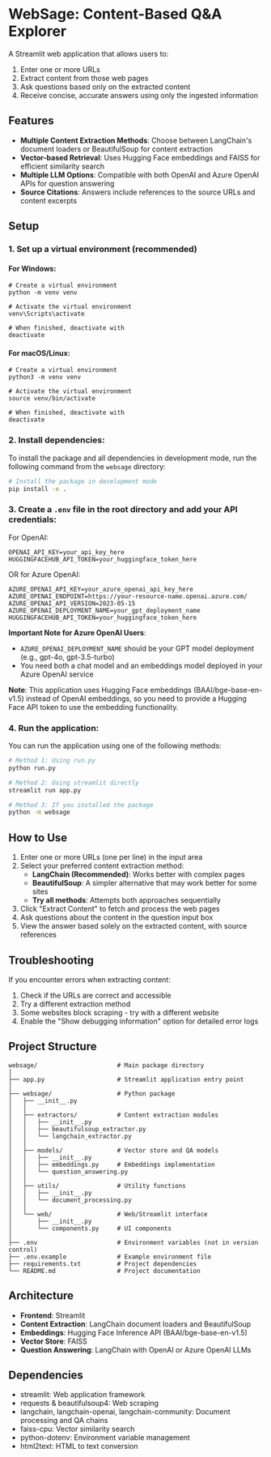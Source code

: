 # WebSage: Content-Based Q&A Explorer

A Streamlit web application that allows users to:

1. Enter one or more URLs
2. Extract content from those web pages
3. Ask questions based only on the extracted content
4. Receive concise, accurate answers using only the ingested information

## Features

- **Multiple Content Extraction Methods**: Choose between LangChain's document loaders or BeautifulSoup for content extraction
- **Vector-based Retrieval**: Uses Hugging Face embeddings and FAISS for efficient similarity search
- **Multiple LLM Options**: Compatible with both OpenAI and Azure OpenAI APIs for question answering
- **Source Citations**: Answers include references to the source URLs and content excerpts

## Setup

### 1. Set up a virtual environment (recommended)

#### For Windows:

```
# Create a virtual environment
python -m venv venv

# Activate the virtual environment
venv\Scripts\activate

# When finished, deactivate with
deactivate
```

#### For macOS/Linux:

```
# Create a virtual environment
python3 -m venv venv

# Activate the virtual environment
source venv/bin/activate

# When finished, deactivate with
deactivate
```

### 2. Install dependencies:

To install the package and all dependencies in development mode, run the following command from the `websage` directory:

```bash
# Install the package in development mode
pip install -e .
```

### 3. Create a `.env` file in the root directory and add your API credentials:

For OpenAI:

```
OPENAI_API_KEY=your_api_key_here
HUGGINGFACEHUB_API_TOKEN=your_huggingface_token_here
```

OR for Azure OpenAI:

```
AZURE_OPENAI_API_KEY=your_azure_openai_api_key_here
AZURE_OPENAI_ENDPOINT=https://your-resource-name.openai.azure.com/
AZURE_OPENAI_API_VERSION=2023-05-15
AZURE_OPENAI_DEPLOYMENT_NAME=your_gpt_deployment_name
HUGGINGFACEHUB_API_TOKEN=your_huggingface_token_here
```

**Important Note for Azure OpenAI Users**:

- `AZURE_OPENAI_DEPLOYMENT_NAME` should be your GPT model deployment (e.g., gpt-4o, gpt-3.5-turbo)
- You need both a chat model and an embeddings model deployed in your Azure OpenAI service

**Note**: This application uses Hugging Face embeddings (BAAI/bge-base-en-v1.5) instead of OpenAI embeddings, so you need to provide a Hugging Face API token to use the embedding functionality.

### 4. Run the application:

You can run the application using one of the following methods:

```bash
# Method 1: Using run.py
python run.py

# Method 2: Using streamlit directly
streamlit run app.py

# Method 3: If you installed the package
python -m websage
```

## How to Use

1. Enter one or more URLs (one per line) in the input area
2. Select your preferred content extraction method:
   - **LangChain (Recommended)**: Works better with complex pages
   - **BeautifulSoup**: A simpler alternative that may work better for some sites
   - **Try all methods**: Attempts both approaches sequentially
3. Click "Extract Content" to fetch and process the web pages
4. Ask questions about the content in the question input box
5. View the answer based solely on the extracted content, with source references

## Troubleshooting

If you encounter errors when extracting content:

1. Check if the URLs are correct and accessible
2. Try a different extraction method
3. Some websites block scraping - try with a different website
4. Enable the "Show debugging information" option for detailed error logs

## Project Structure

```
websage/                      # Main package directory
│
├── app.py                    # Streamlit application entry point
│
├── websage/                  # Python package
│   ├── __init__.py
│   │
│   ├── extractors/           # Content extraction modules
│   │   ├── __init__.py
│   │   ├── beautifulsoup_extractor.py
│   │   └── langchain_extractor.py
│   │
│   ├── models/               # Vector store and QA models
│   │   ├── __init__.py
│   │   ├── embeddings.py     # Embeddings implementation
│   │   └── question_answering.py
│   │
│   ├── utils/                # Utility functions
│   │   ├── __init__.py
│   │   └── document_processing.py
│   │
│   └── web/                  # Web/Streamlit interface
│       ├── __init__.py
│       └── components.py     # UI components
│
├── .env                      # Environment variables (not in version control)
├── .env.example              # Example environment file
├── requirements.txt          # Project dependencies
└── README.md                 # Project documentation
```

## Architecture

- **Frontend**: Streamlit
- **Content Extraction**: LangChain document loaders and BeautifulSoup
- **Embeddings**: Hugging Face Inference API (BAAI/bge-base-en-v1.5)
- **Vector Store**: FAISS
- **Question Answering**: LangChain with OpenAI or Azure OpenAI LLMs

## Dependencies

- streamlit: Web application framework
- requests & beautifulsoup4: Web scraping
- langchain, langchain-openai, langchain-community: Document processing and QA chains
- faiss-cpu: Vector similarity search
- python-dotenv: Environment variable management
- html2text: HTML to text conversion
